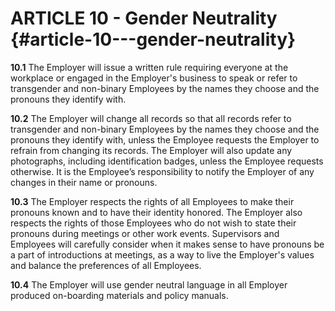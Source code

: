# **ARTICLE 10 \- Gender Neutrality**     {#article-10---gender-neutrality}

**10.1**	The Employer will issue a written rule requiring everyone at the workplace or engaged in the Employer's business to speak or refer to transgender and non-binary Employees by the names they choose and the pronouns they identify with.

**10.2**	The Employer will change all records so that all records refer to transgender and non-binary Employees by the names they choose and the pronouns they identify with, unless the Employee requests the Employer to refrain from changing its records. The Employer will also update any photographs, including identification badges, unless the Employee requests otherwise. It is the Employee’s responsibility to notify the Employer of any changes in their name or pronouns.

**10.3**	The Employer respects the rights of all Employees to make their pronouns known and to have their identity honored. The Employer also respects the rights of those Employees who do not wish to state their pronouns during meetings or other work events. Supervisors and Employees will carefully consider when it makes sense to have pronouns be a part of introductions at meetings, as a way to live the Employer's values and balance the preferences of all Employees.

**10.4**	The Employer will use gender neutral language in all Employer produced on-boarding materials and policy manuals.